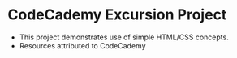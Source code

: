 # CodeCademy Excursion Project

* This project demonstrates use of simple HTML/CSS concepts.
* Resources attributed to CodeCademy
